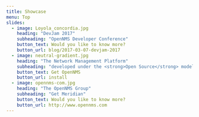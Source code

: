 ```yaml
---
title: Showcase
menu: Top
slides:
  - image: Loyola_concordia.jpg
    heading: "DevJam 2017"
    subheading: "OpenNMS Developer Conference"
    button_text: Would you like to know more?
    button_url: blog/2017-03-07-devjam-2017
  - image: neutral-gradient.jpg
    heading: "The Network Management Platform"
    subheading: "developed under the <strong>Open Source</strong> model"
    button_text: Get OpenNMS
    button_url: install
  - image: opennms-com.jpg
    heading: "The OpenNMS Group"
    subheading: "Get Meridian"
    button_text: Would you like to know more?
    button_url: http://www.opennms.com
---
```

